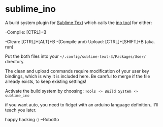 sublime_ino
===========

A build system plugin for [Sublime Text](http://www.sublimetext.com/) which calls the [ino tool](http://inotool.org/) for either:

-Compile: [CTRL]+B

-Clean: [CTRL]+[ALT]+B
-(Compile and) Upload: [CTRL]+[SHIFT]+B  (aka. run)

Put the both files into your `~/.config/sublime-text-3/Packages/User/` directory.

The clean and upload commands require modification of your user key bindings, which is why it is included here. Be careful to merge if the file already exists, to keep existing settings!

Activate the build system by choosing: `Tools -> Build System -> sublime_ino`

if you want auto, you need to fidget with an arduino language definition.. I'll teach you later.

happy hacking :)
~Robotto
